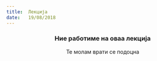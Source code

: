 ```yaml
---
title:  Лекција
date:   19/08/2018
---
```


### <center>Ние работиме на оваа лекција</center>
<center>Те молам врати се подоцна</center>